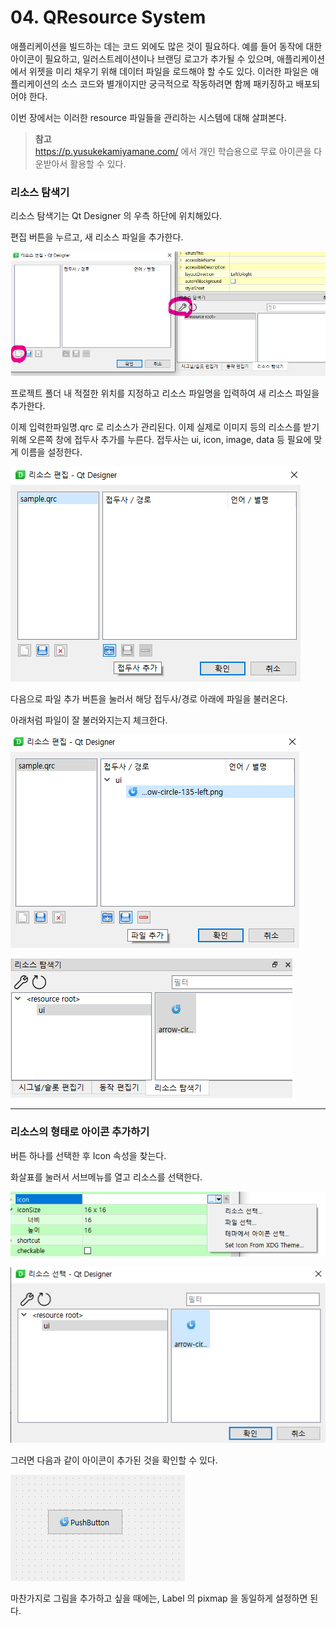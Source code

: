 # 04. QResource System

애플리케이션을 빌드하는 데는 코드 외에도 많은 것이 필요하다. 예를 들어 동작에 대한 아이콘이 필요하고, 일러스트레이션이나 브랜딩 로고가 추가될 수 있으며, 애플리케이션에서 위젯을 미리 채우기 위해 데이터 파일을 로드해야 할 수도 있다. 이러한 파일은 애플리케이션의 소스 코드와 별개이지만 궁극적으로 작동하려면 함께 패키징하고 배포되어야 한다.

이번 장에서는 이러한 resource 파일들을 관리하는 시스템에 대해 살펴본다.

> **참고**<br>https://p.yusukekamiyamane.com/ 에서 개인 학습용으로 무료 아이콘을 다운받아서 활용할 수 있다.

### 리소스 탐색기

리소스 탐색기는 Qt Designer 의 우측 하단에 위치해있다.

편집 버튼을 누르고, 새 리소스 파일을 추가한다.

![alt text](image-10.png)

프로젝트 폴더 내 적절한 위치를 지정하고 리소스 파일명을 입력하여 새 리소스 파일을 추가한다.

이제 입력한파일명.qrc 로 리소스가 관리된다. 이제 실제로 이미지 등의 리소스를 받기 위해 오른쪽 창에 접두사 추가를 누른다. 접두사는 ui, icon, image, data 등 필요에 맞게 이름을 설정한다.

![alt text](image-11.png)

다음으로 파일 추가 버튼을 눌러서 해당 접두사/경로 아래에 파일을 불러온다. 

아래처럼 파일이 잘 불러와지는지 체크한다.

![alt text](image-12.png)

![alt text](image-13.png)

---

### 리소스의 형태로 아이콘 추가하기

버튼 하나를 선택한 후 Icon 속성을 찾는다.

화살표를 눌러서 서브메뉴를 열고 리소스를 선택한다.

![alt text](image-14.png)

![alt text](image-15.png)

그러면 다음과 같이 아이콘이 추가된 것을 확인할 수 있다.

![alt text](image-16.png)

마찬가지로 그림을 추가하고 싶을 때에는, Label 의 pixmap 을 동일하게 설정하면 된다. 

